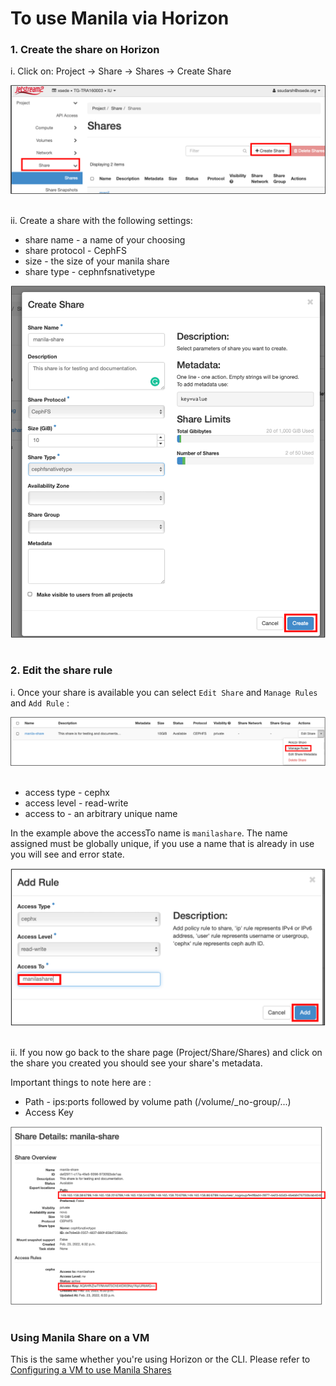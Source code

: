 # To use Manila via Horizon

### 1. Create the share on Horizon

i. Click on:  Project  → Share → Shares → Create Share <br>

![image](/images/JS2-manila1.png)
&nbsp;

ii. Create a share with the following settings:

- share name - a name of your choosing
- share protocol - CephFS
- size - the size of your manila share
- share type - cephnfsnativetype

![image](/images/JS2-manila2.png)
&nbsp;

### 2. Edit the share rule

i. Once your share is available you can select `Edit Share` and `Manage Rules` and `Add Rule` :

![image](/images/JS2-manila3.png)  &nbsp;

- access type - cephx
- access level - read-write
- access to - an arbitrary unique name


In the example above the accessTo name is `manilashare`. The name assigned must be globally unique, if you use a name that is already in use you will see and error state.

![image](/images/JS2-manila4.png)  &nbsp;


ii.  If you now go back to the share page (Project/Share/Shares) and click on the share you created you should see your share's metadata.

Important things to note here are :

- Path - ips:ports followed by volume path (/volume/\_no-group/...)
- Access Key



![image](/images/JS2-manila5.png)  &nbsp;


### Using Manila Share on a VM

This is the same whether you're using Horizon or the CLI. Please refer to [Configuring a VM to use Manila Shares](../../general/manilaVM.md)
